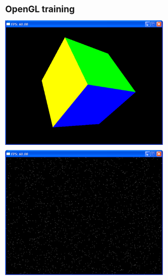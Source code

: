 # OpenGL training


![Alt text](/Screenshots/cubo.png?raw=true "Tela principal")

![Alt text](/Screenshots/pontos.png?raw=true "Tela principal")
